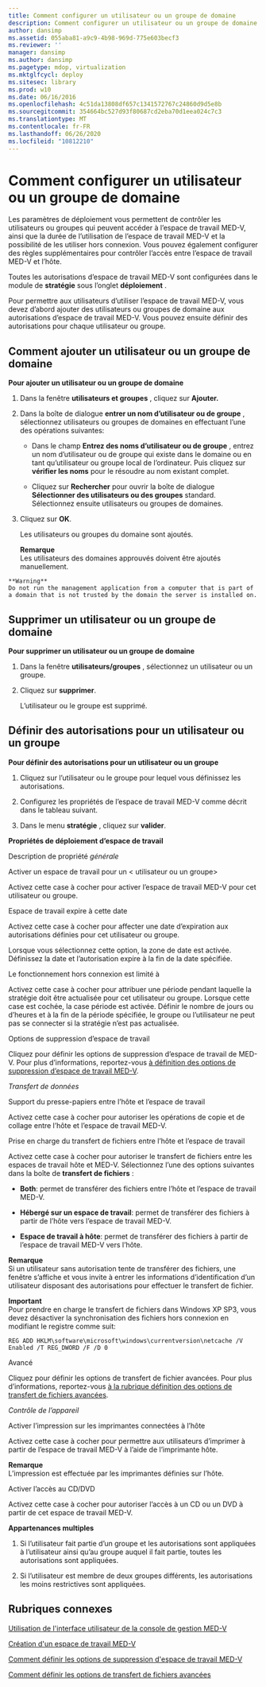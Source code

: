 ```yaml
---
title: Comment configurer un utilisateur ou un groupe de domaine
description: Comment configurer un utilisateur ou un groupe de domaine
author: dansimp
ms.assetid: 055aba81-a9c9-4b98-969d-775e603becf3
ms.reviewer: ''
manager: dansimp
ms.author: dansimp
ms.pagetype: mdop, virtualization
ms.mktglfcycl: deploy
ms.sitesec: library
ms.prod: w10
ms.date: 06/16/2016
ms.openlocfilehash: 4c51da13808df657c1341572767c24860d9d5e8b
ms.sourcegitcommit: 354664bc527d93f80687cd2eba70d1eea024c7c3
ms.translationtype: MT
ms.contentlocale: fr-FR
ms.lasthandoff: 06/26/2020
ms.locfileid: "10812210"
---
```

# Comment configurer un utilisateur ou un groupe de domaine


Les paramètres de déploiement vous permettent de contrôler les utilisateurs ou groupes qui peuvent accéder à l’espace de travail MED-V, ainsi que la durée de l’utilisation de l’espace de travail MED-V et la possibilité de les utiliser hors connexion. Vous pouvez également configurer des règles supplémentaires pour contrôler l’accès entre l’espace de travail MED-V et l’hôte.

Toutes les autorisations d’espace de travail MED-V sont configurées dans le module de **stratégie** sous l’onglet **déploiement** .

Pour permettre aux utilisateurs d’utiliser l’espace de travail MED-V, vous devez d’abord ajouter des utilisateurs ou groupes de domaine aux autorisations d’espace de travail MED-V. Vous pouvez ensuite définir des autorisations pour chaque utilisateur ou groupe.

## Comment ajouter un utilisateur ou un groupe de domaine


**Pour ajouter un utilisateur ou un groupe de domaine**

1.  Dans la fenêtre **utilisateurs et groupes** , cliquez sur **Ajouter.**

2.  Dans la boîte de dialogue **entrer un nom d’utilisateur ou de groupe** , sélectionnez utilisateurs ou groupes de domaines en effectuant l’une des opérations suivantes:

    -   Dans le champ **Entrez des noms d’utilisateur ou de groupe** , entrez un nom d’utilisateur ou de groupe qui existe dans le domaine ou en tant qu’utilisateur ou groupe local de l’ordinateur. Puis cliquez sur **vérifier les noms** pour le résoudre au nom existant complet.

    -   Cliquez sur **Rechercher** pour ouvrir la boîte de dialogue **Sélectionner des utilisateurs ou des groupes** standard. Sélectionnez ensuite utilisateurs ou groupes de domaines.

3.  Cliquez sur **OK**.

    Les utilisateurs ou groupes du domaine sont ajoutés.

    **Remarque**  
    Les utilisateurs des domaines approuvés doivent être ajoutés manuellement.



~~~
**Warning**  
Do not run the management application from a computer that is part of a domain that is not trusted by the domain the server is installed on.
~~~



## Supprimer un utilisateur ou un groupe de domaine


**Pour supprimer un utilisateur ou un groupe de domaine**

1.  Dans la fenêtre **utilisateurs/groupes** , sélectionnez un utilisateur ou un groupe.

2.  Cliquez sur **supprimer**.

    L’utilisateur ou le groupe est supprimé.

## Définir des autorisations pour un utilisateur ou un groupe


**Pour définir des autorisations pour un utilisateur ou un groupe**

1.  Cliquez sur l’utilisateur ou le groupe pour lequel vous définissez les autorisations.

2.  Configurez les propriétés de l’espace de travail MED-V comme décrit dans le tableau suivant.

3.  Dans le menu **stratégie** , cliquez sur **valider**.

**Propriétés de déploiement d’espace de travail**

Description de propriété *générale*

Activer un espace de travail pour un &lt; utilisateur ou un groupe&gt;

Activez cette case à cocher pour activer l’espace de travail MED-V pour cet utilisateur ou groupe.

Espace de travail expire à cette date

Activez cette case à cocher pour affecter une date d’expiration aux autorisations définies pour cet utilisateur ou groupe.

Lorsque vous sélectionnez cette option, la zone de date est activée. Définissez la date et l’autorisation expire à la fin de la date spécifiée.

Le fonctionnement hors connexion est limité à

Activez cette case à cocher pour attribuer une période pendant laquelle la stratégie doit être actualisée pour cet utilisateur ou groupe. Lorsque cette case est cochée, la case période est activée. Définir le nombre de jours ou d’heures et à la fin de la période spécifiée, le groupe ou l’utilisateur ne peut pas se connecter si la stratégie n’est pas actualisée.

Options de suppression d’espace de travail

Cliquez pour définir les options de suppression d’espace de travail de MED-V. Pour plus d’informations, reportez-vous [à définition des options de suppression d’espace de travail MED-V](how-to-set-med-v-workspace-deletion-options.md).

*Transfert de données*

Support du presse-papiers entre l’hôte et l’espace de travail

Activez cette case à cocher pour autoriser les opérations de copie et de collage entre l’hôte et l’espace de travail MED-V.

Prise en charge du transfert de fichiers entre l’hôte et l’espace de travail

Activez cette case à cocher pour autoriser le transfert de fichiers entre les espaces de travail hôte et MED-V. Sélectionnez l’une des options suivantes dans la boîte de **transfert de fichiers** :

-   **Both**: permet de transférer des fichiers entre l’hôte et l’espace de travail MED-V.

-   **Hébergé sur un espace de travail**: permet de transférer des fichiers à partir de l’hôte vers l’espace de travail MED-V.

-   **Espace de travail à hôte**: permet de transférer des fichiers à partir de l’espace de travail MED-V vers l’hôte.

**Remarque**  
Si un utilisateur sans autorisation tente de transférer des fichiers, une fenêtre s’affiche et vous invite à entrer les informations d’identification d’un utilisateur disposant des autorisations pour effectuer le transfert de fichier.



**Important**  
Pour prendre en charge le transfert de fichiers dans Windows XP SP3, vous devez désactiver la synchronisation des fichiers hors connexion en modifiant le registre comme suit:

`REG ADD HKLM\software\microsoft\windows\currentversion\netcache /V Enabled /T REG_DWORD /F /D 0`



Avancé

Cliquez pour définir les options de transfert de fichier avancées. Pour plus d’informations, reportez-vous [à la rubrique définition des options de transfert de fichiers avancées](how-to-set-advanced-file-transfer-options.md).

*Contrôle de l’appareil*

Activer l’impression sur les imprimantes connectées à l’hôte

Activez cette case à cocher pour permettre aux utilisateurs d’imprimer à partir de l’espace de travail MED-V à l’aide de l’imprimante hôte.

**Remarque**  
L’impression est effectuée par les imprimantes définies sur l’hôte.



Activer l’accès au CD/DVD

Activez cette case à cocher pour autoriser l’accès à un CD ou un DVD à partir de cet espace de travail MED-V.



**Appartenances multiples**

1.  Si l’utilisateur fait partie d’un groupe et les autorisations sont appliquées à l’utilisateur ainsi qu’au groupe auquel il fait partie, toutes les autorisations sont appliquées.

2.  Si l’utilisateur est membre de deux groupes différents, les autorisations les moins restrictives sont appliquées.

## Rubriques connexes


[Utilisation de l'interface utilisateur de la console de gestion MED-V](using-the-med-v-management-console-user-interface.md)

[Création d'un espace de travail MED-V](creating-a-med-v-workspacemedv-10-sp1.md)

[Comment définir les options de suppression d'espace de travail MED-V](how-to-set-med-v-workspace-deletion-options.md)

[Comment définir les options de transfert de fichiers avancées](how-to-set-advanced-file-transfer-options.md)









